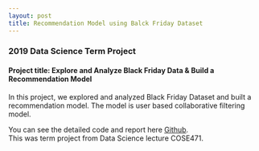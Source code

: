 ```yaml
---
layout: post
title: Recommendation Model using Balck Friday Dataset
---
```


### 2019 Data Science Term Project
#### Project title: Explore and Analyze Black Friday Data & Build a Recommendation Model




In this project, we explored and analyzed Black Friday Dataset and built a recommendation model. 
The model is user based collaborative filtering model.

You can see the detailed code and report here 
[Github](https://github.com/limhyesu98/COSE471_DataScience/blob/master/Final_Report.ipynb).<br>
This was term project from Data Science lecture COSE471.<br>
